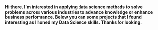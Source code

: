 #### Hi there. I'm interested in applying data science methods to solve problems across various industries to advance knowledge or enhance business performance. Below you can some projects that I found interesting as I honed my Data Science skills. Thanks for looking. 

